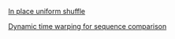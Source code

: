 [In place uniform shuffle](https://jeremykun.com/2012/03/18/in-place-uniform-shuffle/)

[Dynamic time warping for sequence comparison](https://jeremykun.com/2012/07/25/dynamic-time-warping/)
